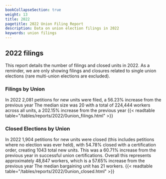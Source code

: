 ```yaml
---
bookCollapseSection: true
weight: 13
title: 2022
pagetitle: 2022 Union Filing Report
description: Data on union election filings in 2022
keywords: union filings
---
```


## 2022 filings

This report details the number of filings and closed units in 2022. As a reminder, we are only showing filings and closures related to single union elections (rare multi-union elections are excluded).

### Filings by Union
In 2022 2,081 petitions for new units were filed, a 56.23% increase from the previous year The median size was 20 with a total of 224,444 workers across all units, a 202.15% increase from the previous year
{{< readtable table="/tables/reports/2022/0union_filings.html" >}}

### Closed Elections by Union
In 2022 1,904 petitions for new units were closed (this includes petitions where no election was ever held), with 54.78% closed with a certification order, creating 1043 total new units. This was a 60.71% increase from the previous year in successful union certifications. Overall this represents approximately 48,847 workers, which is a 57.65% increase from the previous year The median bargaining unit has 21 workers.
{{< readtable table="/tables/reports/2022/0union_closed.html" >}}
